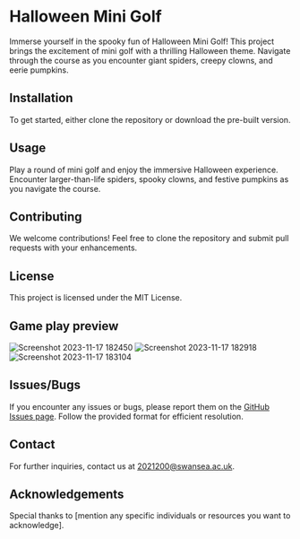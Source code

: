 # Halloween Mini Golf

Immerse yourself in the spooky fun of Halloween Mini Golf! This project brings the excitement of mini golf with a thrilling Halloween theme. Navigate through the course as you encounter giant spiders, creepy clowns, and eerie pumpkins.

## Installation

To get started, either clone the repository or download the pre-built version.

## Usage

Play a round of mini golf and enjoy the immersive Halloween experience. Encounter larger-than-life spiders, spooky clowns, and festive pumpkins as you navigate the course.

## Contributing

We welcome contributions! Feel free to clone the repository and submit pull requests with your enhancements.

## License

This project is licensed under the MIT License.

## Game play preview
![Screenshot 2023-11-17 182450](https://github.com/NatashaNo/HalloweenMiniGolf/assets/147525329/fae1dbca-e0a4-431e-9fc6-d4da3a204742)
![Screenshot 2023-11-17 182918](https://github.com/NatashaNo/HalloweenMiniGolf/assets/147525329/8f97fa81-c1c0-4f49-864e-ab2c7030abbe)
![Screenshot 2023-11-17 183104](https://github.com/NatashaNo/HalloweenMiniGolf/assets/147525329/386c9b37-566d-4b1a-8861-0a5e907228df)



## Issues/Bugs

If you encounter any issues or bugs, please report them on the [GitHub Issues page](link-to-issues). Follow the provided format for efficient resolution.

## Contact

For further inquiries, contact us at 2021200@swansea.ac.uk.

## Acknowledgements

Special thanks to [mention any specific individuals or resources you want to acknowledge].
